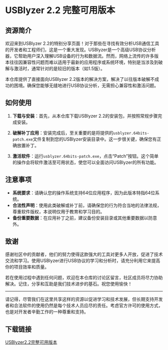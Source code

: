 # USBlyzer 2.2 完整可用版本

## 资源简介

欢迎来到USBlyzer 2.2的特别分享页面！对于那些在寻找有效分析USB通信工具的开发者和工程师们，这是一个重大发现。USBlyzer是一个高级USB协议分析器，它帮助用户深入理解USB设备的行为和数据流。然而，网络上流传的许多版本往往因兼容性问题而难以适用于最新的应用程序或系统环境，特别是当涉及到破解与激活时，通常针对的是较旧的版本（如1.5版）。

本仓库提供了直接面向USBlyzer 2.2版本的解决方案，解决了以往版本破解不成功的困境。确保您能够无缝地进行USB协议分析，无需担心兼容性和激活问题。

## 如何使用

1. **下载与安装**：首先，从本仓库下载USBlyzer 2.2的安装包，并按照常规步骤完成安装。
   
2. **破解补丁应用**：安装完成后，至关重要的是将提供的`usblyzer.64bits-patch.exe`文件复制到您的USBlyzer安装目录中。这一步很关键，确保您有正确放置补丁。

3. **激活软件**：运行`usblyzer.64bits-patch.exe`，点击“Patch”按钮。这个简单的操作会将软件激活至可用状态，使您可以全面访问USBlyzer的所有功能。

## 注意事项

- **系统要求**：请确认您的操作系统支持64位应用程序，因为此版本特指64位系统。
- **合法性声明**：使用此类破解或补丁前，请确保您的行为符合当地的法律法规，尊重软件版权，本说明仅用于教育和学习目的。
- **备份重要数据**：在应用补丁之前，建议备份安装目录或其他重要数据以防意外。

## 致谢

感谢社区中的贡献者，他们的努力使得这款强大的工具对更多人开放，促进了技术交流和学习。使用USBlyzer进行USB协议的学习和分析时，请充分利用它来提高你的项目效率和质量。

若在使用过程中遇到任何问题，欢迎在本仓库的讨论区留言，社区成员将尽力协助解决。记住，分享和互助是我们技术进步的基石。祝您使用愉快！

---

请记得，尽管我们在这里共享这样的资源以促进学习和技术发展，但长期支持开发者和合法软件的使用仍然是每个技术人员应尽的责任。考虑官方许可的使用方式，也是对开发者辛勤工作的一种尊重和支持。

## 下载链接

[USBlyzer2.2完整可用版本](https://pan.quark.cn/s/c0fdee53883e)